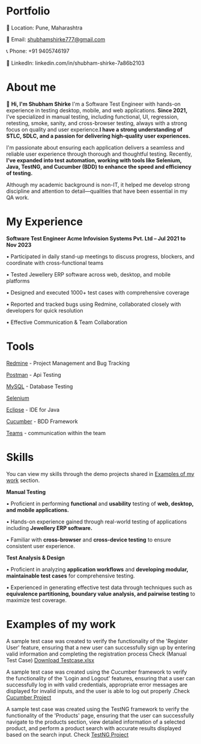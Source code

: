 # Portfolio
📍 Location: Pune, Maharashtra

📧 Email: shubhamshirke777@gmail.com

📞 Phone: +91 9405746197

🔗 LinkedIn: linkedin.com/in/shubham-shirke-7a86b2103

# About me
👋 **Hi, I'm Shubham Shirke**
I'm a Software Test Engineer with hands-on experience in testing desktop, mobile, and web applications. **Since 2021,** I’ve specialized in manual testing, including functional, UI, regression, retesting, smoke, sanity, and cross-browser testing, always with a strong focus on quality and user experience.**I have a strong understanding of STLC, SDLC, and a passion for delivering high-quality user experiences.**

I'm passionate about ensuring each application delivers a seamless and reliable user experience through thorough and thoughtful testing. Recently, **I’ve expanded into test automation, working with tools like Selenium, Java, TestNG, and Cucumber (BDD) to enhance the speed and efficiency of testing.**

Although my academic background is non-IT, it helped me develop strong discipline and attention to detail—qualities that have been essential in my QA work.

# My Experience 
**Software Test Engineer
Acme Infovision Systems Pvt. Ltd – Jul 2021 to Nov 2023**

• Participated in daily stand-up meetings to discuss progress, blockers, and coordinate with cross-functional teams

• Tested Jewellery ERP software across web, desktop, and mobile platforms

• Designed and executed 1000+ test cases with comprehensive coverage

• Reported and tracked bugs using Redmine, collaborated closely with developers for quick resolution

• Effective Communication & Team Collaboration

# Tools

[Redmine](https://www.redmine.org/) - Project Management and Bug Tracking

[Postman](https://www.postman.com/) - Api Testing

[MySQL](https://www.mysql.com/) - Database Testing

[Selenium](https://www.selenium.dev/) 

[Eclipse](https://www.eclipse.org/) - IDE for Java

[Cucumber](https://cucumber.io/) - BDD Framework

[Teams](https://teams.live.com/free) - communication within the team

# Skills

You can view my skills through the demo projects shared in [Examples of my work](#Examples-of-my-work) section.

**Manual Testing**

• Proficient in performing **functional** and **usability** testing of **web, desktop, and mobile applications.**

• Hands-on experience gained through real-world testing of applications including **Jewellery ERP software.**

• Familiar with **cross-browser** and **cross-device testing** to ensure consistent user experience.

**Test Analysis & Design**

• Proficient in analyzing **application workflows** and **developing modular, maintainable test cases** for comprehensive testing.

• Experienced in generating effective test data through techniques such as **equivalence partitioning, boundary value analysis, and pairwise testing** to maximize test coverage.

# Examples of my work

A sample test case was created to verify the functionality of the 'Register User' feature, ensuring that a new user can successfully sign up by entering valid information and completing the registration process
Check (Manual Test Case) [Download Testcase.xlsx](https://github.com/Shubham0394-Tester/Portfolio/blob/main/Automation%20Practice%20Website%20Sample.xlsx)

A sample test case was created using the Cucumber framework to verify the functionality of the 'Login and Logout' features, ensuring that a user can successfully log in with valid credentials, appropriate error messages are displayed for invalid inputs, and the user is able to log out properly .Check [Cucumber Project](https://github.com/Shubham0394-Tester/CucumberProject)

A sample test case was created using the TestNG framework to verify the functionality of the 'Products' page, ensuring that the user can successfully navigate to the products section, view detailed information of a selected product, and perform a product search with accurate results displayed based on the search input. Check [TestNG Project](https://github.com/Shubham0394-Tester/AutomationExerciseTestNG)
